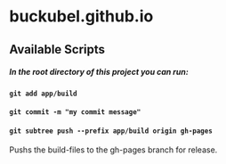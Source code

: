 # buckubel.github.io

## Available Scripts

##### In the root directory of this project you can run:

#### `git add app/build`
#### `git commit -m "my commit message"`
#### `git subtree push --prefix app/build origin gh-pages`

Pushs the build-files to the gh-pages branch for release.
